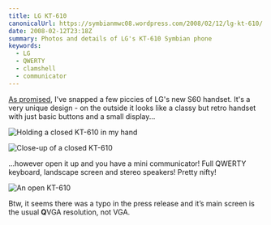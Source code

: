 ```yaml
---
title: LG KT-610
canonicalUrl: https://symbianmwc08.wordpress.com/2008/02/12/lg-kt-610/
date: 2008-02-12T23:18Z
summary: Photos and details of LG's KT-610 Symbian phone
keywords:
  - LG
  - QWERTY
  - clamshell
  - communicator
---
```

[As promised](/blog/2008/02/11/off-to-a-rolling-start/), I've snapped a few piccies of LG's new S60 handset. It's a very unique design - on the outside it looks like a classy but retro handset with just basic buttons and a small display...

![Holding a closed KT-610 in my hand](/media/symbian-mwc-2008/kt-610-in-hand.jpg)

![Close-up of a closed KT-610](/media/symbian-mwc-2008/kt-610-closed.jpg)

...however open it up and you have a mini communicator! Full QWERTY keyboard, landscape screen and stereo speakers! Pretty nifty!

![An open KT-610](/media/symbian-mwc-2008/kt-610-open.jpg)

Btw, it seems there was a typo in the press release and it’s main screen is the usual **Q**VGA resolution, not VGA.
